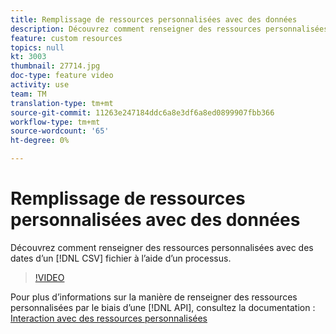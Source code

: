 ```yaml
---
title: Remplissage de ressources personnalisées avec des données
description: Découvrez comment renseigner des ressources personnalisées à l’aide de données provenant d’un fichier CSV à l’aide d’un processus.
feature: custom resources
topics: null
kt: 3003
thumbnail: 27714.jpg
doc-type: feature video
activity: use
team: TM
translation-type: tm+mt
source-git-commit: 11263e247184ddc6a8e3df6a8ed0899907fbb366
workflow-type: tm+mt
source-wordcount: '65'
ht-degree: 0%

---
```



# Remplissage de ressources personnalisées avec des données

Découvrez comment renseigner des ressources personnalisées avec des dates d’un [!DNL CSV] fichier à l’aide d’un processus.

>[!VIDEO](https://video.tv.adobe.com/v/27714?quality=9)

Pour plus d’informations sur la manière de renseigner des ressources personnalisées par le biais d’une [!DNL API], consultez la documentation : [Interaction avec des ressources personnalisées](https://experienceleague.adobe.com/docs/campaign-standard/using/working-with-apis/interacting-with-custom-resources.html.)
